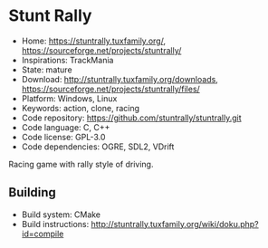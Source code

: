 # Stunt Rally

- Home: https://stuntrally.tuxfamily.org/, https://sourceforge.net/projects/stuntrally/
- Inspirations: TrackMania
- State: mature
- Download: http://stuntrally.tuxfamily.org/downloads, https://sourceforge.net/projects/stuntrally/files/
- Platform: Windows, Linux
- Keywords: action, clone, racing
- Code repository: https://github.com/stuntrally/stuntrally.git
- Code language: C, C++
- Code license: GPL-3.0
- Code dependencies: OGRE, SDL2, VDrift

Racing game with rally style of driving.

## Building

- Build system: CMake
- Build instructions: http://stuntrally.tuxfamily.org/wiki/doku.php?id=compile
